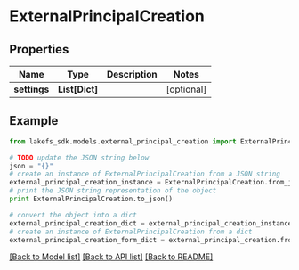 # ExternalPrincipalCreation


## Properties

Name | Type | Description | Notes
------------ | ------------- | ------------- | -------------
**settings** | **List[Dict]** |  | [optional] 

## Example

```python
from lakefs_sdk.models.external_principal_creation import ExternalPrincipalCreation

# TODO update the JSON string below
json = "{}"
# create an instance of ExternalPrincipalCreation from a JSON string
external_principal_creation_instance = ExternalPrincipalCreation.from_json(json)
# print the JSON string representation of the object
print ExternalPrincipalCreation.to_json()

# convert the object into a dict
external_principal_creation_dict = external_principal_creation_instance.to_dict()
# create an instance of ExternalPrincipalCreation from a dict
external_principal_creation_form_dict = external_principal_creation.from_dict(external_principal_creation_dict)
```
[[Back to Model list]](../README.md#documentation-for-models) [[Back to API list]](../README.md#documentation-for-api-endpoints) [[Back to README]](../README.md)


